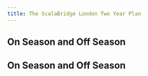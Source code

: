 ```yaml
---
title: The ScalaBridge London Two Year Plan
---
```



## On Season and Off Season
## On Season and Off Season
